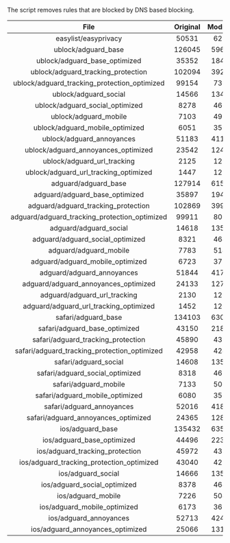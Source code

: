 The script removes rules that are blocked by DNS based blocking.


| File | Original | Modified |
|:----:|:-----:|:-----:|
| easylist/easyprivacy | 50531 | 6232 |
| ublock/adguard_base | 126045 | 59619 |
| ublock/adguard_base_optimized | 35352 | 18433 |
| ublock/adguard_tracking_protection | 102094 | 39262 |
| ublock/adguard_tracking_protection_optimized | 99154 | 7300 |
| ublock/adguard_social | 14566 | 13494 |
| ublock/adguard_social_optimized | 8278 | 4603 |
| ublock/adguard_mobile | 7103 | 4969 |
| ublock/adguard_mobile_optimized | 6051 | 3553 |
| ublock/adguard_annoyances | 51183 | 41147 |
| ublock/adguard_annoyances_optimized | 23542 | 12434 |
| ublock/adguard_url_tracking | 2125 | 1262 |
| ublock/adguard_url_tracking_optimized | 1447 | 1259 |
| adguard/adguard_base | 127914 | 61588 |
| adguard/adguard_base_optimized | 35897 | 19440 |
| adguard/adguard_tracking_protection | 102869 | 39980 |
| adguard/adguard_tracking_protection_optimized | 99911 | 8005 |
| adguard/adguard_social | 14618 | 13553 |
| adguard/adguard_social_optimized | 8321 | 4646 |
| adguard/adguard_mobile | 7783 | 5146 |
| adguard/adguard_mobile_optimized | 6723 | 3723 |
| adguard/adguard_annoyances | 51844 | 41747 |
| adguard/adguard_annoyances_optimized | 24133 | 12750 |
| adguard/adguard_url_tracking | 2130 | 1268 |
| adguard/adguard_url_tracking_optimized | 1452 | 1265 |
| safari/adguard_base | 134103 | 63028 |
| safari/adguard_base_optimized | 43150 | 21871 |
| safari/adguard_tracking_protection | 45890 | 4392 |
| safari/adguard_tracking_protection_optimized | 42958 | 4246 |
| safari/adguard_social | 14608 | 13537 |
| safari/adguard_social_optimized | 8318 | 4633 |
| safari/adguard_mobile | 7133 | 5006 |
| safari/adguard_mobile_optimized | 6080 | 3584 |
| safari/adguard_annoyances | 52016 | 41841 |
| safari/adguard_annoyances_optimized | 24365 | 12822 |
| ios/adguard_base | 135432 | 63546 |
| ios/adguard_base_optimized | 44496 | 22387 |
| ios/adguard_tracking_protection | 45972 | 4399 |
| ios/adguard_tracking_protection_optimized | 43040 | 4253 |
| ios/adguard_social | 14666 | 13568 |
| ios/adguard_social_optimized | 8378 | 4647 |
| ios/adguard_mobile | 7226 | 5047 |
| ios/adguard_mobile_optimized | 6173 | 3622 |
| ios/adguard_annoyances | 52713 | 42430 |
| ios/adguard_annoyances_optimized | 25066 | 13114 |
